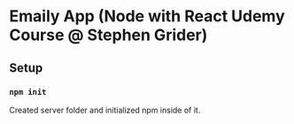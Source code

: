 # Emaily App (Node with React Udemy Course @ Stephen Grider)

## Setup 
### `npm init`

Created server folder and initialized npm inside of it.
